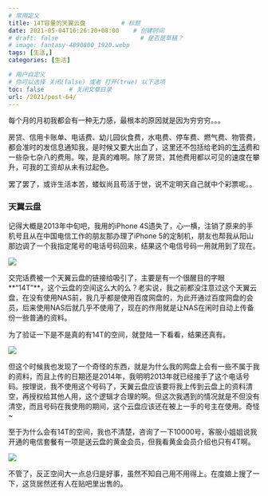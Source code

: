 ```yaml
---
# 常用定义
title: 14T容量的天翼云盘          # 标题
date: 2021-05-04T16:26:20+08:00    # 创建时间
# draft: false                       # 是否是草稿？
# image: fantasy-4890800_1920.webp
tags: [生活,]
categories: [生活]

# 用户自定义
# 你可以选择 关闭(false) 或者 打开(true) 以下选项
toc: false       # 关闭文章目录
url: /2021/post-64/ 
---
```


每个月的月初我都会有一种无力感，最根本的原因就是因为穷穷穷。。。

房贷、信用卡账单、电话费、幼儿园伙食费，水电费、停车费、燃气费、物管费，都会准时的发信息通知我，是时候又要大出血了，这里还不包括给老妈的[生活](生活.md)费和一些杂七杂八的费用。唉，是真的难啊。除了房贷，其他费用都以可见的速度在攀升，可我的工资却从未有过起色。

罢了罢了，或许生活本苦，蝼蚁尚且苟活于世，说不定明天自己就中个彩票呢。。

### 天翼云盘

记得大概是2013年中旬吧，我用的iPhone 4S遗失了，心一横，注销了原来的手机号且从在中国电信工作的朋友那办理了iPhone 5的定制机，朋友也帮我从阳山那边调了一个我指定尾号的电话号码回来，结果这个电信号码一用就用到了现在。

![](https://cdn.qylao.com/laomai/2023/02/27/163fc33537784a-1.webp)

交完话费被一个天翼云盘的链接给吸引了，主要是有一个很醒目的字眼**“14T”**，这个云盘的空间这么大的么？老实说，我之前都没注意过这个天翼云盘，在没有使用NAS前，我几乎都是使用百度网盘的，为此开通过百度网盘的会员，后来使用NAS后就几乎不使用了，现在的作用就是让NAS在闲时自动上传备份一些普通的资料。

为了验证一下是不是真的有14T的空间，就登陆一下看看，结果还真有。

![](https://cdn.qylao.com/laomai/2023/02/27/163fc33537f3a4-1.webp)

但这个时候我也发现了一个奇怪的东西，就是为什么我的网盘上会有一些不属于我的资料，而且上传的日期还是2014年，我明明2013年就已经接手了这个电话号码。按理说，我不使用这个号码了，天翼云盘应该要将我上传到云盘上的资料清空，再授权给其他人用，这个逻辑才合理的啊。但这次我遇到的情况就是不但没有清空，而且号码在我使用的期间，这个云盘应该还在被上一手的号主在使用。奇怪~

至于为什么会有14T的空间，我也不清楚，咨询了一下10000号，客服小姐姐说我开通的电信套餐有一项是送云盘的黄金会员，但我看黄金会员介绍也只有4T啊。

![](https://cdn.qylao.com/laomai/2023/02/27/163fc335385caa-1.webp)

不管了，反正空间大一点总归是好事，虽然不知自己用不用得上。在度娘上搜了一下，这货居然还有人在贴吧里出售的。